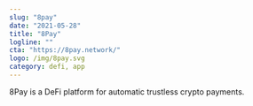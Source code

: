 ```yaml
---
slug: "8pay"
date: "2021-05-28"
title: "8Pay"
logline: ""
cta: "https://8pay.network/"
logo: /img/8pay.svg
category: defi, app 
---
```


8Pay is a DeFi platform for automatic trustless crypto payments.